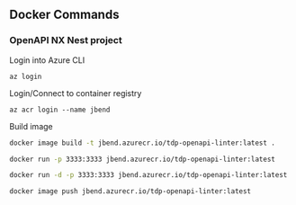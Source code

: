 
## Docker Commands

### OpenAPI NX Nest project

Login into Azure CLI
```
az login
```

Login/Connect to container registry
```
az acr login --name jbend
```

Build image
```bash
docker image build -t jbend.azurecr.io/tdp-openapi-linter:latest .
```

```bash
docker run -p 3333:3333 jbend.azurecr.io/tdp-openapi-linter:latest
```

```bash
docker run -d -p 3333:3333 jbend.azurecr.io/tdp-openapi-linter:latest
```

```bash
docker image push jbend.azurecr.io/tdp-openapi-linter:latest
```
